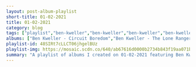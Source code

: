 ```yaml
---
layout: post-album-playlist
short-title: 01-02-2021
title: 01-02-2021
category: blog
tags: ["playlist","ben-kweller","ben-kweller","ben-kweller","ben-kweller","ben-kweller","ben-kweller","ben-kweller","ronnie-fauss,-ben-kweller","the-tender-things,-ben-kweller","the-get-you,-ben-kweller","cody-bryan-band,-ben-kweller","ronnie-fauss,-ben-kweller","the-mother-hips,-ben-kweller","albert-hammond-jr","various-artists","adam-green","various-artists"]
albums: ["Ben Kweller - Circuit Boredom","Ben Kweller - The Lone Ranger: Wanted","Ben Kweller - Ciao My Shining Star - The Songs of Mark Mulcahy","Ben Kweller - While No One Was Looking: Toasting 20 Years Of Bloodshot Records","Ben Kweller - Desperate Times (Songs of the Old 97's)","Ben Kweller - John Singer Sergeant (The Music and Songs of John Dufilho)","Ben Kweller - Stubbs The Zombie: The Soundtrack","Ronnie Fauss, Ben Kweller - Last Of The True","The Tender Things, Ben Kweller - The Tender Things","The Get You, Ben Kweller - Take Cover","Cody Bryan Band, Ben Kweller - Our House for the Weekend","Ronnie Fauss, Ben Kweller - Saginaw Paper Mill","The Mother Hips, Ben Kweller - Red Tandy EP","Albert Hammond Jr - Yours to Keep","Various Artists - The Dreamer","Adam Green - Friends of Mine","Various Artists - O Radiant Dawn"]
playlist-id: 48SIRt7cLLCT06jhgelBUz
playlist-img: https://mosaic.scdn.co/640/ab67616d0000b2734b843f19aa071be96d6aecb6ab67616d0000b2735d46d8acd3bb83f6ae3b11ddab67616d0000b273e93fe2452c9e98a70ab114cbab67616d0000b273f3a58d42eb65b5a7575ecb1c
summary: "A playlist of albums I created on 01-02-2021 featuring Ben Kweller, Ben Kweller, Ben Kweller, Ben Kweller, Ben Kweller, Ben Kweller, Ben Kweller, Ronnie Fauss, Ben Kweller, The Tender Things, Ben Kweller, The Get You, Ben Kweller, Cody Bryan Band, Ben Kweller, Ronnie Fauss, Ben Kweller, The Mother Hips, Ben Kweller, Albert Hammond Jr, Various Artists, Adam Green, and Various Artists."
---
```

